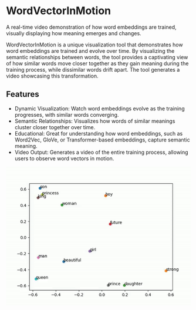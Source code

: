 # WordVectorInMotion
A real-time video demonstration of how word embeddings are trained, visually displaying how meaning emerges and changes.

WordVectorInMotion is a unique visualization tool that demonstrates how word embeddings are trained and evolve over time. By visualizing the semantic relationships between words, the tool provides a captivating view of how similar words move closer together as they gain meaning during the training process, while dissimilar words drift apart. The tool generates a video showcasing this transformation.


## Features
* Dynamic Visualization: Watch word embeddings evolve as the training progresses, with similar words converging.
* Semantic Relationships: Visualizes how words of similar meanings cluster closer together over time.
* Educational: Great for understanding how word embeddings, such as Word2Vec, GloVe, or Transformer-based embeddings, capture semantic meaning.
* Video Output: Generates a video of the entire training process, allowing users to observe word vectors in motion.

![Video Preview](assets/WordVectorInMotion.gif)

